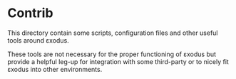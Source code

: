 # Contrib

This directory contain some scripts, configuration files and other useful tools around εxodus.

These tools are not necessary for the proper functioning of εxodus but provide a helpful leg-up for integration with some third-party or to nicely fit εxodus into other environments.
